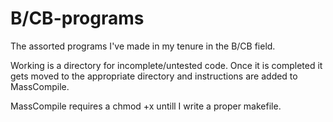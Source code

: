 # B/CB-programs
The assorted programs I've made in my tenure in the B/CB field.

Working is a directory for incomplete/untested code.  Once it is completed it gets moved to the appropriate directory and instructions are added to MassCompile.

MassCompile requires a chmod +x untill I write a proper makefile.
